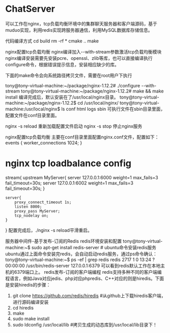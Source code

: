 # ChatServer
可以工作在nginx，tcp负载均衡环境中的集群聊天服务器和客户端源码，基于muduo实现，利用redis实现跨服务器通信，利用MySQL数据库存储信息。

代码编译方式
cd build
rm -rf *
cmake ..
make

nginx配置tcp负载均衡
nginx编译加入--with-stream参数激活tcp负载均衡模块
nginx编译安装需要先安装pcre、openssl、zlib等库，也可以直接编译执行configure命令，根据错误提示信息，安装相应缺少的库。

下面的make命令会向系统路径拷贝文件，需要在root用户下执行

tony@tony-virtual-machine:~/package/nginx-1.12.2# ./configure --with-stream
tony@tony-virtual-machine:~/package/nginx-1.12.2# make && make install
编译完成后，默认安装在了/usr/local/nginx目录。
tony@tony-virtual-machine:~/package/nginx-1.12.2$ cd /usr/local/nginx/
tony@tony-virtual-machine:/usr/local/nginx$ ls
conf html logs sbin
可执行文件在sbin目录里面，配置文件在conf目录里面。

nginx -s reload 重新加载配置文件启动
nginx -s stop 停止nginx服务

nginx配置tcp负载均衡
主要在conf目录里面配置nginx.conf文件，配置如下：
events {
    worker_connections  1024;
}

# nginx tcp loadbalance config
stream{
	upstream MyServer{
		server 127.0.0.1:6000 weight=1 max_fails=3 fail_timeout=30s;
		server 127.0.0.1:6002 weight=1 max_fails=3 fail_timeout=30s;
	}

	server{
		proxy_connect_timeout 1s;
		listen 8000;
		proxy_pass MyServer;
		tcp_nodelay on;
	}
}
配置完成后，./nginx -s reload平滑重启。

服务器中间件-基于发布-订阅的Redis
redis环境安装和配置
tony@tony-virtual-machine:~$ sudo apt-get install redis-server # ubuntu命令安装redis服务
ubuntu通过上面命令安装完redis，会自动启动redis服务，通过ps命令确认：
tony@tony-virtual-machine:~$ ps -ef | grep redis
redis 2717 1 0 13:24 ? 00:00:00 /usr/bin/redis-server  127.0.0.1:6379
可以看到redis默认工作在本地主机的6379端口上。
redis发布-订阅的客户端编程
redis支持多种不同的客户端编程语言，例如Java对应jedis、php对应phpredis、C++对应的则是hiredis。下面是安装hiredis的步骤：
1. git clone https://github.com/redis/hiredis #从github上下载hiredis客户端，进行源码编译安装
2. cd hiredis
3. make
4. sudo make install
5. sudo ldconfig /usr/local/lib  #拷贝生成的动态库到/usr/local/lib目录下！

